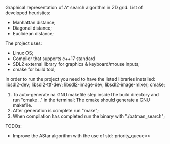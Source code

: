 Graphical representation of A* search algorithm in 2D grid.
List of developed heuristics: 
- Manhattan distance;
- Diagonal distance;
- Euclidean distance;

The project uses:

- Linux OS;
- Compiler that supports c++17 standard
- SDL2 external library for graphics & keyboard/mouse inputs;
- cmake for build tool;

In order to run the project you need to have the listed libraries installed:
libsdl2-dev;
libsdl2-ttf-dev;
libsdl2-image-dev;
libsdl2-image-mixer;
cmake;

1) To auto-generate na GNU makefile step inside the build directory
and run "cmake .." in the terminal; The cmake should generate a GNU makefile.
2) After generation is complete run "make";
3) When compilation has completed run the binary with "./batman_search";

TODOs:
 - Improve the AStar algorithm with the use of std::priority_queue<>
